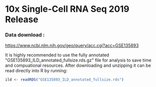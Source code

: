 # 10x Single-Cell RNA Seq 2019 Release

### Data download :

https://www.ncbi.nlm.nih.gov/geo/query/acc.cgi?acc=GSE135893

It is highly recommended to use the fully annotated "GSE135893_ILD_annotated_fullsize.rds.gz" file for analysis to save time and compuational resources. After downloading and unzipping it can be read directly into R by running:
```R
ild <- readRDS("GSE135893_ILD_annotated_fullsize.rds")
```
